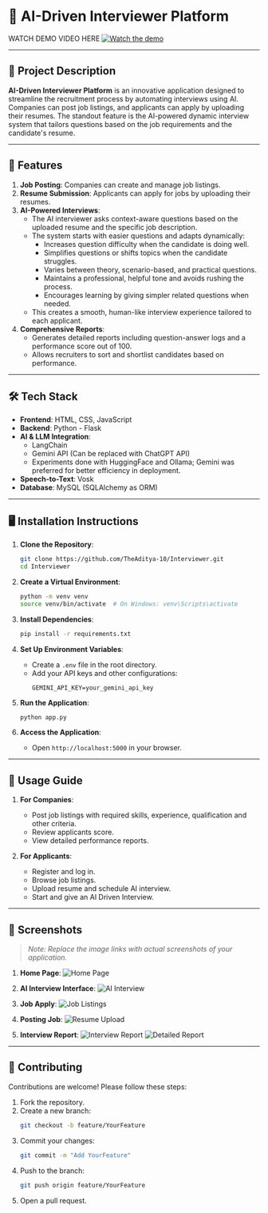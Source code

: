 # 🤖 AI-Driven Interviewer Platform
WATCH DEMO VIDEO HERE
[![Watch the demo](static/images/thumbnail.png)](https://youtu.be/mnJDEoX0Bqo)

---

## 📝 Project Description

**AI-Driven Interviewer Platform** is an innovative application designed to streamline the recruitment process by automating interviews using AI. Companies can post job listings, and applicants can apply by uploading their resumes. The standout feature is the AI-powered dynamic interview system that tailors questions based on the job requirements and the candidate's resume.

---

## 🚀 Features

1. **Job Posting**: Companies can create and manage job listings.
2. **Resume Submission**: Applicants can apply for jobs by uploading their resumes.
3. **AI-Powered Interviews**:
   - The AI interviewer asks context-aware questions based on the uploaded resume and the specific job description.
   - The system starts with easier questions and adapts dynamically:
     - Increases question difficulty when the candidate is doing well.
     - Simplifies questions or shifts topics when the candidate struggles.
     - Varies between theory, scenario-based, and practical questions.
     - Maintains a professional, helpful tone and avoids rushing the process.
     - Encourages learning by giving simpler related questions when needed.
   - This creates a smooth, human-like interview experience tailored to each applicant.
4. **Comprehensive Reports**:
   - Generates detailed reports including question-answer logs and a performance score out of 100.
   - Allows recruiters to sort and shortlist candidates based on performance.

---

## 🛠️ Tech Stack

- **Frontend**: HTML, CSS, JavaScript
- **Backend**: Python - Flask
- **AI & LLM Integration**:
  - LangChain
  - Gemini API (Can be replaced with ChatGPT API)
  - Experiments done with HuggingFace and Ollama; Gemini was preferred for better efficiency in deployment.
- **Speech-to-Text**: Vosk
- **Database**: MySQL (SQLAlchemy as ORM)

---

## 🖥️ Installation Instructions

1. **Clone the Repository**:
   ```bash
   git clone https://github.com/TheAditya-10/Interviewer.git
   cd Interviewer
   ```

2. **Create a Virtual Environment**:
   ```bash
   python -m venv venv
   source venv/bin/activate  # On Windows: venv\Scripts\activate
   ```

3. **Install Dependencies**:
   ```bash
   pip install -r requirements.txt
   ```

4. **Set Up Environment Variables**:
   - Create a `.env` file in the root directory.
   - Add your API keys and other configurations:
     ```
     GEMINI_API_KEY=your_gemini_api_key
     ```

5. **Run the Application**:
   ```bash
   python app.py
   ```

6. **Access the Application**:
   - Open `http://localhost:5000` in your browser.

---

## 📖 Usage Guide

1. **For Companies**:
   - Post job listings with required skills, experience, qualification and other criteria.
   - Review applicants score.
   - View detailed performance reports.

2. **For Applicants**:
   - Register and log in.
   - Browse job listings.
   - Upload resume and schedule AI interview.
   - Start and give an AI Driven Interview.

---

## 📸 Screenshots

> *Note: Replace the image links with actual screenshots of your application.*

1. **Home Page**:
   ![Home Page](static/images/thumbnail.png)

2. **AI Interview Interface**:
   ![AI Interview](static/images/interview.png)

3. **Job Apply**:
   ![Job Listings](static/images/apply.png)

4. **Posting Job**:
   ![Resume Upload](static/images/job.png)

5. **Interview Report**:
   ![Interview Report](static/images/reports.png)
   ![Detailed Report](static/images/report.png)

---

## 🤝 Contributing

Contributions are welcome! Please follow these steps:

1. Fork the repository.
2. Create a new branch:
   ```bash
   git checkout -b feature/YourFeature
   ```
3. Commit your changes:
   ```bash
   git commit -m "Add YourFeature"
   ```
4. Push to the branch:
   ```bash
   git push origin feature/YourFeature
   ```
5. Open a pull request.

